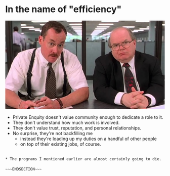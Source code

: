 <!SLIDE >
# In the name of "efficiency"

![The "Bobs" from Office Space](/_images/Bobs.jpg)

* Private Enquity doesn't value community enough to dedicate a role to it.
* They don't understand how much work is involved.
* They don't value trust, reputation, and personal relationships.
* No surprise, they're not backfilling me
  * instead they're loading up my duties on a handful of other people
  * on top of their existing jobs, of course.

~~~SECTION:notes~~~

* The programs I mentioned earlier are almost certainly going to die.

~~~ENDSECTION~~~
